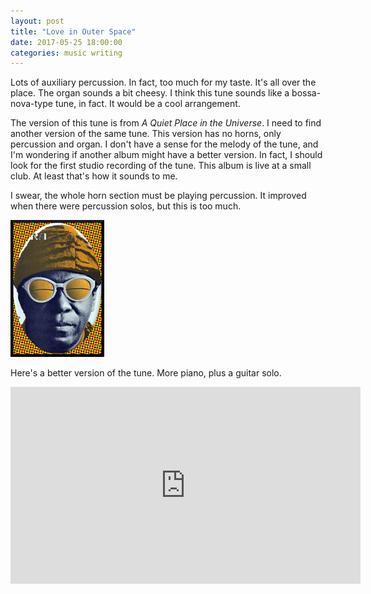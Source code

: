 ```yaml
---
layout: post
title: "Love in Outer Space"
date: 2017-05-25 18:00:00
categories: music writing
---
```


Lots of auxiliary percussion. In fact, too much for my taste. It's all over the place. The organ sounds a bit cheesy. I think this tune sounds like a bossa-nova-type tune, in fact. It would be a cool arrangement.

The version of this tune is from *A Quiet Place in the Universe*. I need to find another version of the same tune. This version has no horns, only percussion and organ. I don't have a sense for the melody of the tune, and I'm wondering if another album might have a better version. In fact, I should look for the first studio recording of the tune. This album is live at a small club. At least that's how it sounds to me.

I swear, the whole horn section must be playing percussion. It improved when there were percussion solos, but this is too much.

<img src="media/150x219_SunRa_rollingstone_head.png" alt="Sun Ra">

Here's a better version of the tune. More piano, plus a guitar solo.

<iframe width="560" height="315" src="https://www.youtube.com/embed/5wHj67QHeTQ" frameborder="0" allowfullscreen></iframe>
